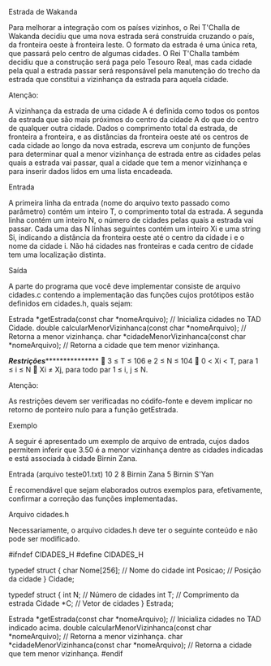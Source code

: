 Estrada de Wakanda

  Para melhorar a integração com os países vizinhos, o Rei T'Challa de Wakanda decidiu que uma nova estrada
será construída cruzando o país, da fronteira oeste à fronteira leste. O formato da estrada é uma única reta,
que passará pelo centro de algumas cidades.
  O Rei T'Challa também decidiu que a construção será paga pelo Tesouro Real, mas cada cidade pela qual a
estrada passar será responsável pela manutenção do trecho da estrada que constitui a vizinhança da
estrada para aquela cidade.

Atenção:

  A vizinhança da estrada de uma cidade A é definida como todos os pontos da estrada que são mais próximos
do centro da cidade A do que do centro de qualquer outra cidade.
  Dados o comprimento total da estrada, de fronteira a fronteira, e as distâncias da fronteira oeste até os
centros de cada cidade ao longo da nova estrada, escreva um conjunto de funções para determinar qual a
menor vizinhança de estrada entre as cidades pelas quais a estrada vai passar, qual a cidade que tem a menor
vizinhança e para inserir dados lidos em uma lista encadeada.

Entrada

A primeira linha da entrada (nome do arquivo texto passado como parâmetro) contém um inteiro T, o
comprimento total da estrada. A segunda linha contém um inteiro N, o número de cidades pelas quais a
estrada vai passar. Cada uma das N linhas seguintes contém um inteiro Xi e uma string Si, indicando a
distância da fronteira oeste até o centro da cidade i e o nome da cidade i. Não há cidades nas fronteiras e
cada centro de cidade tem uma localização distinta.

Saída

A parte do programa que você deve implementar consiste de arquivo cidades.c contendo a implementação
das funções cujos protótipos estão definidos em cidades.h, quais sejam:

Estrada *getEstrada(const char *nomeArquivo); // Inicializa cidades no TAD Cidade.
double calcularMenorVizinhanca(const char *nomeArquivo); // Retorna a menor vizinhança.
char *cidadeMenorVizinhanca(const char *nomeArquivo); // Retorna a cidade que tem menor vizinhança.

***Restrições******************
 3 ≤ T ≤ 106 e 2 ≤ N ≤ 104
 0 < Xi < T, para 1 ≤ i ≤ N
 Xi ≠ Xj, para todo par 1 ≤ i, j ≤ N.

Atenção:

  As restrições devem ser verificadas no códifo-fonte e devem implicar no retorno de ponteiro nulo para a
função getEstrada.

Exemplo

  A seguir é apresentado um exemplo de arquivo de entrada, cujos dados permitem inferir que 3.50 é a menor
vizinhança dentre as cidades indicadas e está associada à cidade Birnin Zana.

Entrada (arquivo teste01.txt)
10
2
8 Birnin Zana
5 Birnin S'Yan

  É recomendável que sejam elaborados outros exemplos para, efetivamente, confirmar a correção das
funções implementadas.

Arquivo cidades.h

  Necessariamente, o arquivo cidades.h deve ter o seguinte conteúdo e não pode ser modificado.
  
#ifndef CIDADES_H
#define CIDADES_H

typedef struct {
char Nome[256]; // Nome do cidade
int Posicao; // Posição da cidade
} Cidade;

typedef struct {
int N; // Número de cidades
int T; // Comprimento da estrada
Cidade *C; // Vetor de cidades
} Estrada;

Estrada *getEstrada(const char *nomeArquivo); // Inicializa cidades no TAD indicado acima.
double calcularMenorVizinhanca(const char *nomeArquivo); // Retorna a menor vizinhança.
char *cidadeMenorVizinhanca(const char *nomeArquivo); // Retorna a cidade que tem menor vizinhança.
#endif

